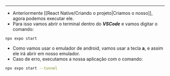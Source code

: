 ___
- Anteriormente [[React Native/Criando o projeto|Criamos o nosso]], agora podemos executar ele.
- Para isso vamos abrir o terminal dentro do ***VSCode*** e vamos digitar o comando:
```zsh
npx expo start
```
- Como vamos usar o emulador de android, vamos usar a tecla **a**, e assim ele irá abrir em nosso emulador.
- Caso de erro, executamos a nossa aplicação com o comando:
```zsh
npx expo start --tunnel
```
